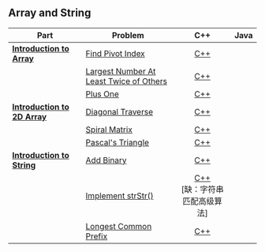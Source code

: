 ## Array and String

| Part | Problem | C++ | Java |
| --- | --- | :---: | :---: |
| [**Introduction to Array**](https://leetcode.com/explore/learn/card/array-and-string/201/introduction-to-array/) | [Find Pivot Index](https://leetcode.com/explore/learn/card/array-and-string/201/introduction-to-array/1144/) | [C++](01-Introduction-to-Array/01-Find-Pivot-Index/cpp-0724/) | |
| | [Largest Number At Least Twice of Others](https://leetcode.com/explore/learn/card/array-and-string/201/introduction-to-array/1147/) | [C++](01-Introduction-to-Array/02-Largest-Number-At-Least-Twice-of-Others/cpp-0747/) | |
| | [Plus One](https://leetcode.com/explore/learn/card/array-and-string/201/introduction-to-array/1148/) | [C++](01-Introduction-to-Array/03-Plus-One/cpp-0066/) | |
| [**Introduction to 2D Array**](https://leetcode.com/explore/learn/card/array-and-string/202/introduction-to-2d-array/) | [Diagonal Traverse](https://leetcode.com/explore/learn/card/array-and-string/202/introduction-to-2d-array/1167/) | [C++](02-Introduction-to-2D-Array/01-Diagonal-Traverse/cpp-0498/) | |
| | [Spiral Matrix](https://leetcode.com/explore/learn/card/array-and-string/202/introduction-to-2d-array/1168/) | [C++](02-Introduction-to-2D-Array/02-Spiral-Matrix/cpp-0054/) | |
| | [Pascal's Triangle](https://leetcode.com/problems/pascals-triangle/description/) | [C++](02-Introduction-to-2D-Array/03-Pascals-Triangle/cpp-0118/) | |
| [**Introduction to String**](https://leetcode.com/explore/learn/card/array-and-string/203/introduction-to-string/) | [Add Binary](https://leetcode.com/explore/learn/card/array-and-string/203/introduction-to-string/1160/) | [C++](03-Introduction-to-String/01-Add-Binary/cpp-0067/) | |
| | [Implement strStr()](https://leetcode.com/explore/learn/card/array-and-string/203/introduction-to-string/1161/) | [C++](03-Introduction-to-String/02-Implement-strStr/cpp-0028/)<br/>[缺：字符串匹配高级算法] | |
| | [Longest Common Prefix](https://leetcode.com/explore/learn/card/array-and-string/203/introduction-to-string/1162/) | [C++](03-Introduction-to-String/03-Longest-Common-Prefix/cpp-0014/) | |
